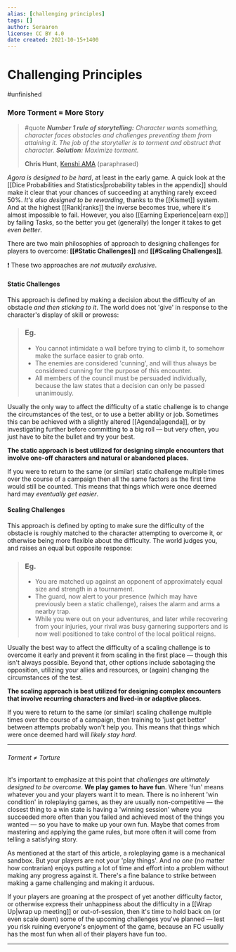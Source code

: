 ```yaml
---
alias: [challenging principles]
tags: []
author: Seraaron
license: CC BY 4.0
date created: 2021-10-15+1400
---
```


# Challenging Principles

#unfinished 

### More Torment = More Story

> #quote
> _**Number 1 rule of storytelling:** Character wants something, character faces obstacles and challenges preventing them from attaining it. The job of the storyteller is to torment and obstruct that character._
> _**Solution:** Maximize torment._
>
> **Chris Hunt**, [Kenshi AMA](https://www.reddit.com/r/IAmA/comments/cnmwen/comment/ewd5n8n/?utm_source=share&utm_medium=web2x&context=3) (paraphrased)

_Agora is designed to be hard_, at least in the early game. A quick look at the [[Dice Probabilities and Statistics|probability tables in the appendix]] should make it clear that your chances of succeeding at anything rarely exceed 50%. _It's also designed to be rewarding_, thanks to the [[Kismet]] system. And at the highest [[Rank|ranks]] the inverse becomes true, where it's almost impossible to fail. However, you also [[Earning Experience|earn exp]] by failing Tasks, so the better you get (generally) the longer it takes to get _even better_.

There are two main philosophies of approach to designing challenges for players to overcome: **[[#Static Challenges]]** and **[[#Scaling Challenges]]**.

❗ These two approaches are _not mutually exclusive_.

#### Static Challenges

This approach is defined by making a decision about the difficulty of an obstacle _and then sticking to it_. The world does not 'give' in response to the character's display of skill or prowess:

> ### Eg.
>
> -   You cannot intimidate a wall before trying to climb it, to somehow make the surface easier to grab onto.
> -   The enemies are considered 'cunning', and will thus always be considered cunning for the purpose of this encounter.
> -   All members of the council must be persuaded individually, because the law states that a decision can only be passed unanimously.

Usually the only way to affect the difficulty of a static challenge is to change the circumstances of the test, or to use a better ability or job. Sometimes this can be achieved with a slightly altered [[Agenda|agenda]], or by investigating further before committing to a big roll — but very often, you just have to bite the bullet and try your best.

**The static approach is best utilized for designing simple encounters that involve one-off characters and natural or abandoned places.**

If you were to return to the same (or similar) static challenge multiple times over the course of a campaign then all the same factors as the first time would still be counted. This means that things which were once deemed hard may _eventually get easier_.

#### Scaling Challenges

This approach is defined by opting to make sure the difficulty of the obstacle is roughly matched to the character attempting to overcome it, or otherwise being more flexible about the difficulty. The world judges you, and raises an equal but opposite response:

> ### Eg.
>
> -   You are matched up against an opponent of approximately equal size and strength in a tournament.
> -   The guard, now alert to your presence (which may have previously been a static challenge), raises the alarm and arms a nearby trap.
> -   While you were out on your adventures, and later while recovering from your injuries, your rival was busy garnering supporters and is now well positioned to take control of the local political reigns.

Usually the best way to affect the difficulty of a scaling challenge is to overcome it early and prevent it from scaling in the first place — though this isn't always possible. Beyond that, other options include sabotaging the opposition, utilizing your allies and resources, or (again) changing the circumstances of the test.

**The scaling approach is best utilized for designing complex encounters that involve recurring characters and lived-in or adaptive places.**

If you were to return to the same (or similar) scaling challenge multiple times over the course of a campaign, then training to 'just get better' between attempts probably won't help you. This means that things which were once deemed hard will _likely stay hard_.

---

###### Torment ≠ Torture

It's important to emphasize at this point that _challenges are ultimately designed to be overcome_. **We play games to have fun**. Where 'fun' means whatever you and your players want it to mean. There is no inherent 'win condition' in roleplaying games, as they are usually non-competitive — the closest thing to a win state is having a 'winning session' where you succeeded more often than you failed and achieved most of the things you wanted — so you have to make up your own fun. Maybe that comes from mastering and applying the game rules, but more often it will come from telling a satisfying story.

As mentioned at the start of this article, a roleplaying game is a mechanical sandbox. But your players are not your 'play things'. And _no one_ (no matter how contrarian) enjoys putting a lot of time and effort into a problem without making any progress against it. There's a fine balance to strike between making a game challenging and making it arduous.

If your players are groaning at the prospect of yet another difficulty factor, or otherwise express their unhappiness about the difficulty in a [[Wrap Up|wrap up meeting]] or out-of-session, then it's time to hold back on (or even scale down) some of the upcoming challenges you've planned — lest you risk ruining everyone's enjoyment of the game, because an FC usually has the most fun when all of their players have fun too.

---